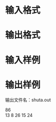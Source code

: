 

# 输入格式



# 输出格式



# 输入样例



# 输出样例


<p>
输出文件名：<span><span>shuta.out</span></span> 
</p>
<p>
<span>86<br/>
13 8 26 15 24</span> 
</p>

